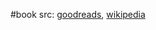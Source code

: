 #book 
src: [goodreads](https://www.goodreads.com/book/show/129924.Principia_Ethica?from_search=true&from_srp=true&qid=T2Lz78TKjI&rank=4), [wikipedia](https://www.goodreads.com/book/show/129924.Principia_Ethica?from_search=true&from_srp=true&qid=T2Lz78TKjI&rank=4) 

